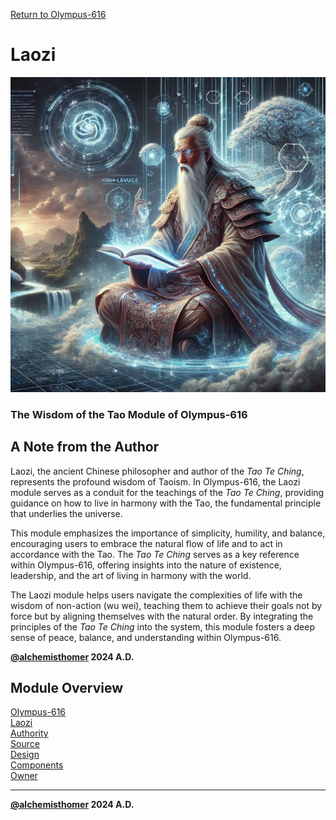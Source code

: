 [Return to Olympus-616](../olympus-616/README.md)

# Laozi
![Laozi](./laozi.avatar.png)

### The Wisdom of the Tao Module of Olympus-616

## A Note from the Author
Laozi, the ancient Chinese philosopher and author of the *Tao Te Ching*, represents the profound wisdom of Taoism. In Olympus-616, the Laozi module serves as a conduit for the teachings of the *Tao Te Ching*, providing guidance on how to live in harmony with the Tao, the fundamental principle that underlies the universe.

This module emphasizes the importance of simplicity, humility, and balance, encouraging users to embrace the natural flow of life and to act in accordance with the Tao. The *Tao Te Ching* serves as a key reference within Olympus-616, offering insights into the nature of existence, leadership, and the art of living in harmony with the world.

The Laozi module helps users navigate the complexities of life with the wisdom of non-action (wu wei), teaching them to achieve their goals not by force but by aligning themselves with the natural order. By integrating the principles of the *Tao Te Ching* into the system, this module fosters a deep sense of peace, balance, and understanding within Olympus-616.

****[@alchemisthomer](https://github.com/alchemisthomer)
2024 A.D.****

## Module Overview
[Olympus-616](../../README.md)  
[Laozi](README.md)  
[Authority](../zeus/zeus.components.md)  
[Source](laozi.source.md)  
[Design](laozi.design.md)  
[Components](laozi.components.md)  
[Owner](https://github.com/alchemisthomer)

***
**[@alchemisthomer](https://github.com/alchemisthomer)
2024 A.D.**